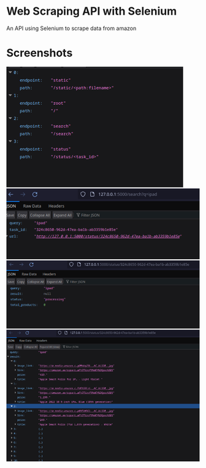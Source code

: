 # Web Scraping API with Selenium
An API using Selenium to scrape data from amazon 

# Screenshots
<img src="screenshots/0.png"></image>
<img src="screenshots/1.png"></image>
<img src="screenshots/2.png"></image>
<img src="screenshots/3.png"></image>
